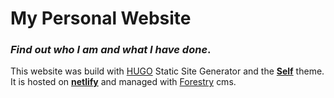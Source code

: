 # My Personal Website

### _Find out who I am and what I have done_.

This website was build with [HUGO](https://gohugo.io) Static Site Generator and the [**Self**](https://github.com/NtinosNG/self) theme. It is hosted on [**netlify**](https://netlify.com) and managed with [Forestry](https://forestry.io) cms.



